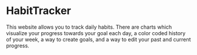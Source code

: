 # HabitTracker
This website allows you to track daily habits. There are charts which visualize your progress towards your goal each day, a color coded history of your week, a way to create goals, and a way to edit your past and current progress.
